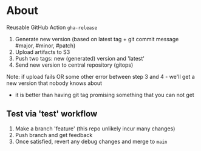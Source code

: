 # About
Reusable GitHub Action `gha-release`
1. Generate new version (based on latest tag + git commit message #major, #minor, #patch)
2. Upload artifacts to S3
3. Push two tags: new (generated) version and 'latest'
4. Send new version to central repository (gitops)

Note: if upload fails OR some other error between step 3 and 4 - we'll get a new version that nobody knows about
- it is better than having git tag promising something that you can not get

## Test via 'test' workflow
1. Make a branch 'feature' (this repo unlikely incur many changes)
2. Push branch and get feedback
3. Once satisfied, revert any debug changes and merge to `main` 
